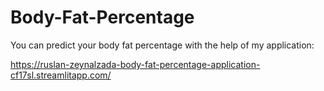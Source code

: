 # Body-Fat-Percentage
You can predict your body fat percentage with the help of my application:

https://ruslan-zeynalzada-body-fat-percentage-application-cf17sl.streamlitapp.com/
